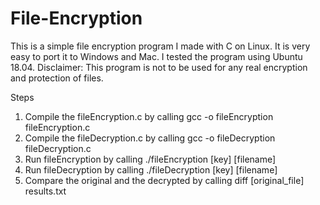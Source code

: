 # File-Encryption
This is a simple file encryption program I made with C on Linux. It is very easy to port it to Windows and Mac. I tested the program using Ubuntu 18.04. 
Disclaimer: This program is not to be used for any real encryption and protection of files.

Steps
1. Compile the fileEncryption.c by calling gcc -o fileEncryption fileEncryption.c
2. Compile the fileDecryption.c by calling gcc -o fileDecryption fileDecryption.c
3. Run fileEncryption by calling ./fileEncryption [key] [filename]
4. Run fileDecryption by calling ./fileDecryption [key] [filename]
5. Compare the original and the decrypted by calling diff [original_file] results.txt

